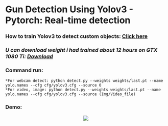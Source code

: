 # Gun Detection Using Yolov3 - Pytorch: Real-time detection
### How to train Yolov3 to detect custom objects: [Click here](https://github.com/manhminno/Gun-Detection-In-Photos-Videos/blob/master/README.md)
### *U can download weight i had trained about 12 hours on GTX 1080 Ti: [Download](https://drive.google.com/open?id=10U0HetPuULgAxmnboQIAyFEyWMuU01Gc)*
### Command run:
```
*For webcam detect: python detect.py --weights weights/last.pt --name yolo.names --cfg cfg/yolov3.cfg --source 0
*For video, image: python detect.py --weights weights/last.pt --name yolo.names --cfg cfg/yolov3.cfg --source (Img/Video_file)
```
### Demo:
<p align="center"> <img src="https://github.com/manhminno/Gun-Detection-In-Photos-Videos/blob/master/Gun-Detection-Yolov3-Using-Pytorch/Result.jpg"></p>
